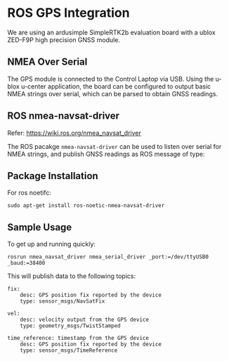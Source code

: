 # ROS GPS Integration 
We are using an ardusimple SimpleRTK2b evaluation board with a ublox ZED-F9P high 
precision GNSS module. 

## NMEA Over Serial 
The GPS module is connected to the Control Laptop via USB. Using the
u-blox u-center application, the board can be configured to output basic
NMEA strings over serial, which can be parsed to obtain GNSS readings. 

## ROS nmea-navsat-driver
Refer: https://wiki.ros.org/nmea_navsat_driver

The ROS pacakge `nmea-navsat-driver` can be used to listen over serial for NMEA strings,
and publish GNSS readings as ROS message of type: 

## Package Installation
For ros noetifc: 
```
sudo apt-get install ros-noetic-nmea-navsat-driver
```

## Sample Usage
To get up and running quickly:
```
rosrun nmea_navsat_driver nmea_serial_driver _port:=/dev/ttyUSB0 _baud:=38400
```

This will publish data to the following topics: 
```
fix: 
    desc: GPS position fix reported by the device
    type: sensor_msgs/NavSatFix
    
vel: 
    desc: velocity output from the GPS device 
    type: geometry_msgs/TwistStamped

time_reference: timestamp from the GPS device
    desc: GPS position fix reported by the device
    type: sensor_msgs/TimeReference
```
